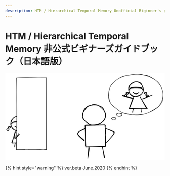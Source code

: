 ```yaml
---
description: HTM / Hierarchical Temporal Memory Unofficial Biginner's guidebook(Japanse)
---
```


# HTM / Hierarchical Temporal Memory 非公式ビギナーズガイドブック（日本語版）

![Cover](.gitbook/assets/title.png)

{% hint style="warning" %}
ver.beta June.2020
{% endhint %}

